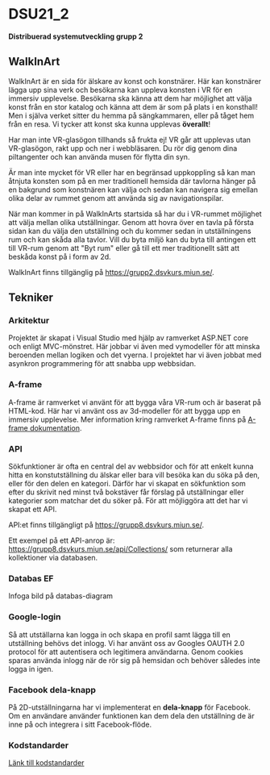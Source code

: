 # DSU21_2
**Distribuerad systemutveckling grupp 2**

## WalkInArt

WalkInArt är en sida för älskare av konst och konstnärer. Här kan konstnärer lägga upp sina verk och besökarna kan uppleva konsten i VR för en immersiv upplevelse. Besökarna ska känna att dem har möjlighet att välja konst från en stor katalog och känna att dem är som på plats i en konsthall! Men i själva verket sitter du hemma på sängkammaren, eller på tåget hem från en resa. Vi tycker att konst ska kunna upplevas **överallt**!

Har man inte VR-glasögon tillhands så frukta ej! VR går att upplevas utan VR-glasögon, rakt upp och ner i webbläsaren. Du rör dig genom dina piltangenter och kan använda musen för flytta din syn.

Är man inte mycket för VR eller har en begränsad uppkoppling så kan man åtnjuta konsten som på en mer traditionell hemsida där tavlorna hänger på en bakgrund som konstnären kan välja och sedan kan navigera sig emellan olika delar av rummet genom att använda sig av navigationspilar. 

När man kommer in på WalkInArts startsida så har du i VR-rummet möjlighet att välja mellan olika utställningar. Genom att hovra över en tavla på första sidan kan du välja den utställning och du kommer sedan in utställningens rum och kan skåda alla tavlor. Vill du byta miljö kan du byta till antingen ett till VR-rum genom att "Byt rum" eller gå till ett mer traditionellt sätt att beskåda konst på i form av 2d.

WalkInArt finns tillgänglig på https://grupp2.dsvkurs.miun.se/. 


## Tekniker

### Arkitektur

Projektet är skapat i Visual Studio med hjälp av ramverket ASP.NET core och enligt MVC-mönstret. Här jobbar vi även med vymodeller för att minska beroenden mellan logiken och det vyerna. I projektet har vi även jobbat med asynkron programmering för att snabba upp webbsidan.

### A-frame
A-frame är ramverket vi använt för att bygga våra VR-rum och är baserat på HTML-kod. Här har vi använt oss av 3d-modeller för att bygga upp en immersiv upplevelse. Mer information kring ramverket A-frame finns på [A-frame dokumentation](https://aframe.io/docs/1.2.0/introduction/faq.html).


### API
Sökfunktioner är ofta en central del av webbsidor och för att enkelt kunna hitta en konstutställning du älskar eller bara vill besöka kan du söka på den, eller för den delen en kategori. Därför har vi skapat en sökfunktion som efter du skrivit ned minst två bokstäver får förslag på utställningar eller kategorier som matchar det du söker på. För att möjliggöra att det har vi skapat ett API. 

API:et finns tillgängligt på https://grupp8.dsvkurs.miun.se/.

Ett exempel på ett API-anrop är: https://grupp8.dsvkurs.miun.se/api/Collections/ som returnerar alla kollektioner via databasen. 


### Databas EF

Infoga bild på databas-diagram



### Google-login
Så att utställarna kan logga in och skapa en profil samt lägga till en utställning behövs det inlogg. Vi har använt oss av Googles OAUTH 2.0 protocol för att autentisera och legitimera användarna. Genom cookies sparas använda inlogg när de rör sig på hemsidan och behöver således inte logga in igen.

### Facebook dela-knapp

På 2D-utställningarna har vi implementerat en **dela-knapp** för Facebook. Om en användare använder funktionen kan dem dela den utställning de är inne på och integrera i sitt Facebook-flöde.


### Kodstandarder 

[Länk till kodstandarder](Kodstandard.md)

